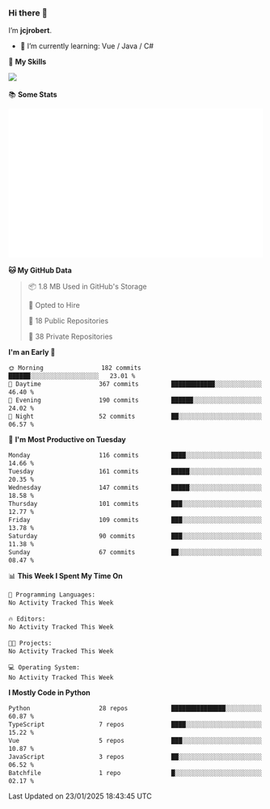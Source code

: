 ### Hi there 👋

I’m **jcjrobert**.

- 🌱 I’m currently learning: Vue / Java / C#

🌟 **My Skills**

![](https://img.shields.io/badge/-Python-3e74a2?style=flat-square&logo=Python&logoColor=fff)

📚 **Some Stats**

![](https://github.com/jcjrobert/github-stats/blob/master/generated/overview.svg)

<!--START_SECTION:waka-->
**🐱 My GitHub Data** 

> 📦 1.8 MB Used in GitHub's Storage 
 > 
> 💼 Opted to Hire
 > 
> 📜 18 Public Repositories 
 > 
> 🔑 38 Private Repositories 
 > 
**I'm an Early 🐤** 

```text
🌞 Morning                182 commits         ██████░░░░░░░░░░░░░░░░░░░   23.01 % 
🌆 Daytime                367 commits         ████████████░░░░░░░░░░░░░   46.40 % 
🌃 Evening                190 commits         ██████░░░░░░░░░░░░░░░░░░░   24.02 % 
🌙 Night                  52 commits          ██░░░░░░░░░░░░░░░░░░░░░░░   06.57 % 
```
📅 **I'm Most Productive on Tuesday** 

```text
Monday                   116 commits         ████░░░░░░░░░░░░░░░░░░░░░   14.66 % 
Tuesday                  161 commits         █████░░░░░░░░░░░░░░░░░░░░   20.35 % 
Wednesday                147 commits         █████░░░░░░░░░░░░░░░░░░░░   18.58 % 
Thursday                 101 commits         ███░░░░░░░░░░░░░░░░░░░░░░   12.77 % 
Friday                   109 commits         ███░░░░░░░░░░░░░░░░░░░░░░   13.78 % 
Saturday                 90 commits          ███░░░░░░░░░░░░░░░░░░░░░░   11.38 % 
Sunday                   67 commits          ██░░░░░░░░░░░░░░░░░░░░░░░   08.47 % 
```


📊 **This Week I Spent My Time On** 

```text
💬 Programming Languages: 
No Activity Tracked This Week

🔥 Editors: 
No Activity Tracked This Week

🐱‍💻 Projects: 
No Activity Tracked This Week

💻 Operating System: 
No Activity Tracked This Week
```

**I Mostly Code in Python** 

```text
Python                   28 repos            ███████████████░░░░░░░░░░   60.87 % 
TypeScript               7 repos             ████░░░░░░░░░░░░░░░░░░░░░   15.22 % 
Vue                      5 repos             ███░░░░░░░░░░░░░░░░░░░░░░   10.87 % 
JavaScript               3 repos             ██░░░░░░░░░░░░░░░░░░░░░░░   06.52 % 
Batchfile                1 repo              █░░░░░░░░░░░░░░░░░░░░░░░░   02.17 % 
```




 Last Updated on 23/01/2025 18:43:45 UTC
<!--END_SECTION:waka-->
